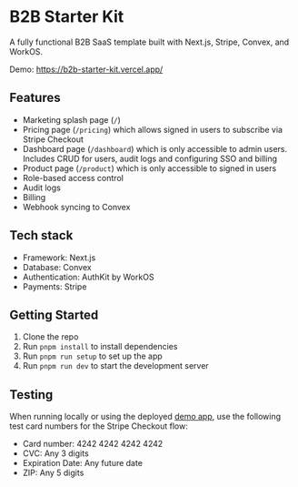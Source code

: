 # B2B Starter Kit

A fully functional B2B SaaS template built with Next.js, Stripe, Convex, and WorkOS.

Demo: https://b2b-starter-kit.vercel.app/

## Features

- Marketing splash page (`/`)
- Pricing page (`/pricing`) which allows signed in users to subscribe via Stripe Checkout
- Dashboard page (`/dashboard`) which is only accessible to admin users. Includes CRUD for users, audit logs and configuring SSO and billing
- Product page (`/product`) which is only accessible to signed in users
- Role-based access control
- Audit logs
- Billing
- Webhook syncing to Convex

## Tech stack

- Framework: Next.js
- Database: Convex
- Authentication: AuthKit by WorkOS
- Payments: Stripe

## Getting Started

1. Clone the repo
2. Run `pnpm install` to install dependencies
3. Run `pnpm run setup` to set up the app
4. Run `pnpm run dev` to start the development server

## Testing

When running locally or using the deployed [demo app](https://b2b-starter-kit.vercel.app/), use the following test card numbers for the Stripe Checkout flow:

- Card number: 4242 4242 4242 4242
- CVC: Any 3 digits
- Expiration Date: Any future date
- ZIP: Any 5 digits
